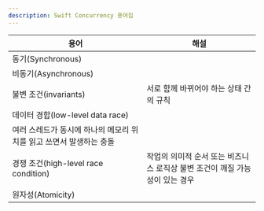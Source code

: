 ```yaml
---
description: Swift Concurrency 용어집
---
```


| 용어 | 해설 |
|  -  |  -  |
| 동기(Synchronous) | |
| 비동기(Asynchronous) | |
| 불변 조건(invariants) | 서로 함께 바뀌어야 하는 상태 간의 규칙 |
| 데이터 경합(low-level data race)
 | 여러 스레드가 동시에 하나의 메모리 위치를 읽고 쓰면서 발생하는 충돌 |
| 경쟁 조건(high-level race condition) | 작업의 의미적 순서 또는 비즈니스 로직상 불변 조건이 깨질 가능성이 있는 경우 |
| 원자성(Atomicity) | |

